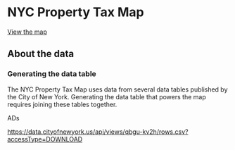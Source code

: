 # NYC Property Tax Map
[View the map](https://propertytaxmap.sidewalkchorus.com/)
## About the data
### Generating the data table
The NYC Property Tax Map uses data from several data tables published by the City of New York. Generating the data table that powers the map requires joining these tables together.

ADs

https://data.cityofnewyork.us/api/views/qbgu-kv2h/rows.csv?accessType=DOWNLOAD
